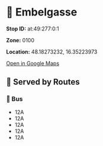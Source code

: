 # 🚉 Embelgasse


**Stop ID:** at:49:277:0:1

**Zone:** 0100

**Location:** 48.18273232, 16.35223973

[Open in Google Maps](https://www.google.com/maps?q=48.18273232,16.35223973)

## 🚆 Served by Routes

### 🚌 Bus
- 12A
- 12A
- 12A
- 12A
- 12A